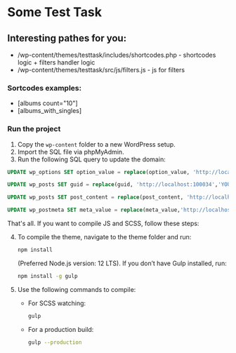 # Some Test Task

## Interesting pathes for you:
- /wp-content/themes/testtask/includes/shortcodes.php - shortcodes logic + filters handler logic
- /wp-content/themes/testtask/src/js/filters.js - js for filters
### Sortcodes examples:
- [albums count="10"]
- [albums_with_singles]
### Run the project
1. Copy the `wp-content` folder to a new WordPress setup.
2. Import the SQL file via phpMyAdmin.
3. Run the following SQL query to update the domain:
```sql
UPDATE wp_options SET option_value = replace(option_value, 'http://localhost:100034', 'YOUR NEW DOMAIN') WHERE option_name = 'home' OR option_name = 'siteurl';

UPDATE wp_posts SET guid = replace(guid, 'http://localhost:100034','YOUR NEW DOMAIN');

UPDATE wp_posts SET post_content = replace(post_content, 'http://localhost:100034', 'YOUR NEW DOMAIN');

UPDATE wp_postmeta SET meta_value = replace(meta_value,'http://localhost:100034','YOUR NEW DOMAIN');
```
That's all. If you want to compile JS and SCSS, follow these steps:

4. To compile the theme, navigate to the theme folder and run:
    ```bash
    npm install
    ```
   (Preferred Node.js version: 12 LTS). If you don’t have Gulp installed, run:
    ```bash
    npm install -g gulp
    ```

5. Use the following commands to compile:
    - For SCSS watching:
      ```bash
      gulp
      ```
    - For a production build:
      ```bash
      gulp --production
      ```
